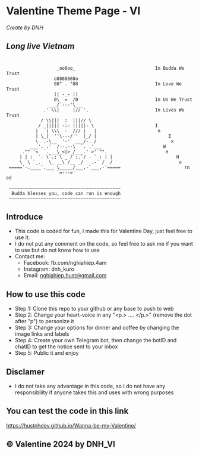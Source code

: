 # Valentine Theme Page - VI
_Create by DNH_ <br/>
## <bold> _Long live Vietnam_ </bold>
#
                       _oo0oo_                              In Budda We Trust 
                      o8888888o                             
                      88" . "88                             In Love We Trust
                      (| -_- |)                             
                      0\  =  /0                             In Us We Trust
                    ___/`---'\___                           
                  .' \\|     |// '.                         In Lives We Trust
                 / \\|||  :  |||// \                        
                / _||||| -:- |||||- \                       I
               |   | \\\  -  /// |   |                       n
               | \_|  ''\---/''  |_/ |                           E
               \  .-\__  '-'  ___/-. /                            x
             ___'. .'  /--.--\  `. .'___                       W
          ."" '<  `.___\_<|>_/___.' >' "".                      e
         | | :  `- \`.;`\ _ /`;.`/ - ` : | |                        H 
         \  \ `_.   \_ __\ /__ _/   .-` /  /                         o
     =====`-.____`.___ \_____/___.-`___.-'=====                        rn
                       `=---='                                            ed

     ~~~~~~~~~~~~~~~~~~~~~~~~~~~~~~~~~~~~~~~~~~
      Budda blesses you, code can run is enough
     ~~~~~~~~~~~~~~~~~~~~~~~~~~~~~~~~~~~~~~~~~~
## Introduce
- This code is coded for fun, I made this for Valentine Day, just feel free to use it.
- I do not put any comment on the code, so feel free to ask me if you want to use but do not know how to use
- Contact me:
  + Facebook: fb.com/nghiahiep.4am
  + Instagram: dnh_kuro
  + Email: nghiahiep.hust@gmail.com
## How to use this code
- Step 1: Clone this repo to your github or any base to push to web
- Step 2: Change your heart-voice in any "<p.> .... </p.>" (remove the dot after "p") to personize it
- Step 3: Change your options for dinner and coffee by changing the image links and labels
- Step 4: Create your own Telegram bot, then change the botID and chatID to get the notice sent to your inbox
- Step 5: Public it and enjoy
## Disclamer
- I do not take any advantage in this code, so I do not have any responsibility if anyone takes this and uses with wrong purposes
## You can test the code in this link
https://hustnhdev.github.io/Wanna-be-my-Valentine/
## &copy; Valentine 2024 by DNH_VI

